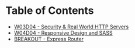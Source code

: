 # Table of Contents

* [W03D04 - Security & Real World HTTP Servers](/w03d04/)
* [W04D04 - Responsive Design and SASS](/w04d04/)
* [BREAKOUT - Express Router](/breakout-express-router/)
